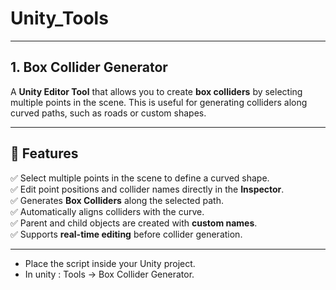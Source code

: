 # Unity_Tools
---
## 1. Box Collider Generator

A **Unity Editor Tool** that allows you to create **box colliders** by selecting multiple points in the scene. This is useful for generating colliders along curved paths, such as roads or custom shapes.

---

## 🎯 Features
✅ Select multiple points in the scene to define a curved shape.  
✅ Edit point positions and collider names directly in the **Inspector**.  
✅ Generates **Box Colliders** along the selected path.  
✅ Automatically aligns colliders with the curve.  
✅ Parent and child objects are created with **custom names**.  
✅ Supports **real-time editing** before collider generation.  

---
- Place the script inside your Unity project.
- In unity : Tools → Box Collider Generator.
